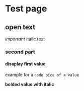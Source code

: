 # Test **page**  

## open text

*important* italic text
### second part

#### disaplay first value
example for a `code pice of a value`

**bolded value with italic**